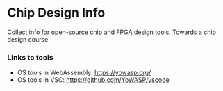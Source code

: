# Chip Design Info

Collect info for open-source chip and FPGA design tools.
Towards a chip design course.

### Links to tools

 * OS tools in WebAssembly: https://yowasp.org/
 * OS tools in VSC: https://github.com/YoWASP/vscode
